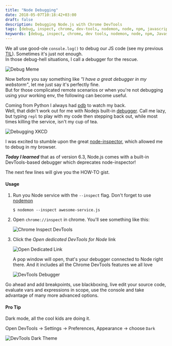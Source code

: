 ```yaml
---
title: "Node Debugging"
date: 2018-05-07T10:18:42+03:00
draft: false
description: Debugging Node.js with Chrome DevTools
tags: [debug, inspect, chrome, dev-tools, nodemon, node, npm, javascript, nodejs, development, open-source]
keywords: [debug, inspect, chrome, dev tools, nodemon, node, npm, Javascript, nodejs, development, open source]
---
```

We all use good-ole `console.log()` to debug our JS code (see my previous [TIL](https://danielkorn.io/post/console-log/)). Sometimes it's just not enough.    
In those debug-hell situations, I call a debugger for the rescue.

![Debug Meme](/images/debug-meme.jpg)

Now before you say something like _"I have a great debugger in my webstorm"_, let me just
say it's perfectly fine.    
But for those complicated remote scenarios or when you're not
debugging using your working env, the following can become useful.

Coming from Python I always had [pdb](https://docs.python.org/3.4/library/pdb.html) to watch my
back.    
Well, that didn't work out for me with Nodejs built-in [debugger](https://nodejs.org/api/debugger.html). Call me lazy, but typing `repl` to play with my code then stepping back out, while most times killing the service, isn't my cup of tea.

![Debugging XKCD](/images/debugging-xkcd.png)

I was excited to stumble upon the great [node-inspector](https://www.npmjs.com/package/node-inspector),
which allowed me to debug in my browser.

**_Today I learned_** that as of version 6.3, Node.js comes with a built-in DevTools-based debugger which deprecates node-inspector!

The next few lines will give you the HOW-TO gist.

#### Usage

1. Run you Node service with the `--inspect` flag. Don't forget to use [nodemon](https://danielkorn.io/post/nodemon/)

    ```shell
    $ nodemon --inspect awesome-service.js
    ```

2. Open `chrome://inspect` in chrome. You'll see something like this:

    ![Chrome Inspect DevTools](/images/chrome_inspect.png)

3. Click the _Open dedicated DevTools for Node_ link

    ![Open Dedicated Link](/images/open_dedicated.png)

    A pop window will open, that's your debugger connected to Node right there.
    And it includes all the Chrome DevTools features we all love

    ![DevTools Debugger](/images/devtools_debugger.png)

Go ahead and add breakpoints, use blackboxing, live edit your source code, evaluate vars and
expressions in scope, use the console and take advantage of many more advanced options.

#### Pro Tip

Dark mode, all the cool kids are doing it.

Open DevTools -> Settings -> Preferences, Appearance -> choose `Dark`

![DevTools Dark Theme](/images/devtools_dark_theme.png)



